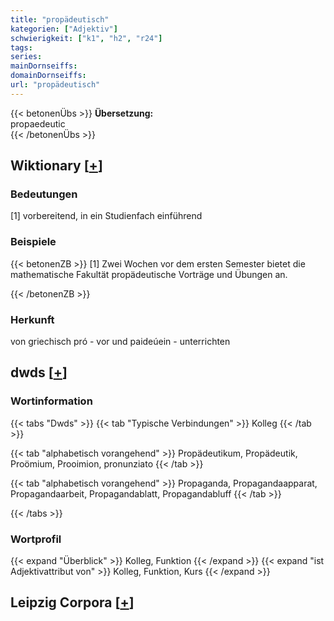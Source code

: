 ```yaml
---
title: "propädeutisch"
kategorien: ["Adjektiv"]
schwierigkeit: ["k1", "h2", "r24"]
tags:
series:
mainDornseiffs:
domainDornseiffs:
url: "propädeutisch"
---
```


{{< betonenÜbs >}}
**Übersetzung:**  
propaedeutic  
{{< /betonenÜbs >}}

## Wiktionary [[+](https://de.wiktionary.org/wiki/propädeutisch)]

### Bedeutungen
[1] vorbereitend, in ein Studienfach einführend  

### Beispiele
{{< betonenZB >}}
[1] Zwei Wochen vor dem ersten Semester bietet die mathematische Fakultät propädeutische Vorträge und Übungen an.  

{{< /betonenZB >}}
### Herkunft
von griechisch pró - vor und paideúein - unterrichten  



## dwds [[+](https://www.dwds.de/wb/propädeutisch)]

### Wortinformation
{{< tabs "Dwds" >}}
{{< tab "Typische Verbindungen" >}}
Kolleg
{{< /tab >}}

{{< tab "alphabetisch vorangehend" >}}
Propädeutikum, Propädeutik, Proömium, Prooimion, pronunziato
{{< /tab >}}

{{< tab "alphabetisch vorangehend" >}}
Propaganda, Propagandaapparat, Propagandaarbeit, Propagandablatt, Propagandabluff
{{< /tab >}}

{{< /tabs >}}

### Wortprofil
{{< expand "Überblick" >}} Kolleg, Funktion {{< /expand >}}
{{< expand "ist Adjektivattribut von" >}} Kolleg, Funktion, Kurs {{< /expand >}}

## Leipzig Corpora [[+](https://corpora.uni-leipzig.de/en/res?word=propädeutisch&corpusId=deu_newscrawl-public_2018)]

